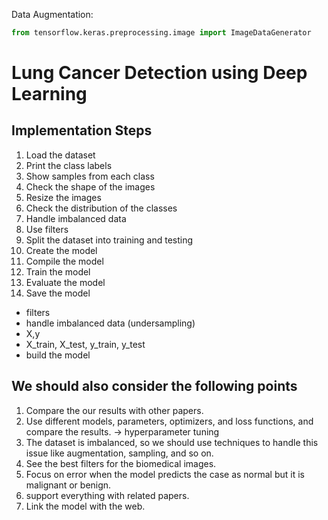 Data Augmentation:

```py
from tensorflow.keras.preprocessing.image import ImageDataGenerator
```

# Lung Cancer Detection using Deep Learning

## Implementation Steps

1. Load the dataset
2. Print the class labels
3. Show samples from each class
4. Check the shape of the images
5. Resize the images
6. Check the distribution of the classes
7. Handle imbalanced data
8. Use filters
9. Split the dataset into training and testing
10. Create the model
11. Compile the model
12. Train the model
13. Evaluate the model
14. Save the model

- filters
- handle imbalanced data (undersampling)
- X,y
- X_train, X_test, y_train, y_test
- build the model

## We should also consider the following points

1. Compare the our results with other papers.
2. Use different models, parameters, optimizers, and loss functions, and compare the results. -> hyperparameter tuning
3. The dataset is imbalanced, so we should use techniques to handle this issue like augmentation, sampling, and so on.
4. See the best filters for the biomedical images.
5. Focus on error when the model predicts the case as normal but it is malignant or benign.
6. support everything with related papers.
7. Link the model with the web.
